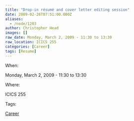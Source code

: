 ```yaml
---
title: "Drop-in résumé and cover letter editing session"
date: 2009-02-26T07:51:00.000Z
aliases:
  - /node/1203
author: Christopher Head
images: []
raw_date: Monday, March 2, 2009 - 11:30 to 13:30
raw_location: ICICS 255
categories: [Career]
tags: [Resume]
---
```


When: 

Monday, March 2, 2009 - 11:30 to 13:30

Where: 

ICICS 255

Tags: 

[Career](/career)
